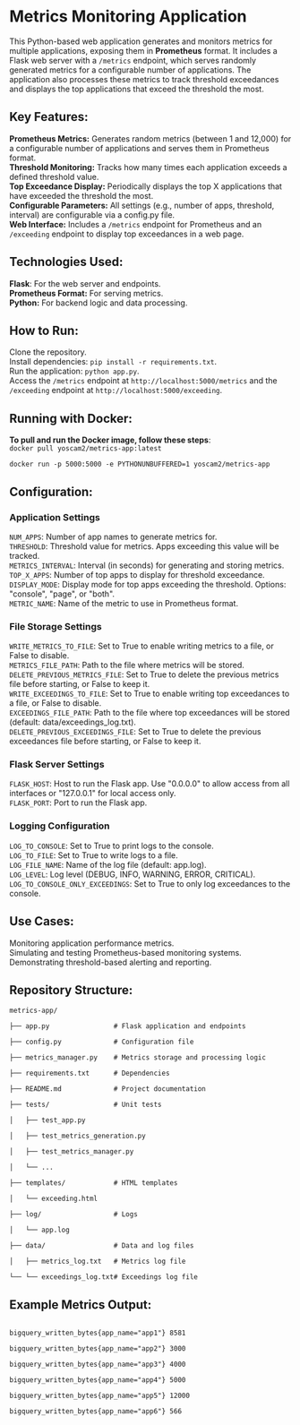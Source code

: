 <h1>Metrics Monitoring Application</h1>
This Python-based web application generates and monitors metrics for multiple applications, exposing them in <strong>Prometheus</strong> format. It includes a Flask web server with a <code>/metrics</code> endpoint, which serves randomly generated metrics for a configurable number of applications. The application also processes these metrics to track threshold exceedances and displays the top applications that exceed the threshold the most.

<h2>Key Features:</h2>
<strong>Prometheus Metrics:</strong> Generates random metrics (between 1 and 12,000) for a configurable number of applications and serves them in Prometheus format.<br/>
<strong>Threshold Monitoring:</strong> Tracks how many times each application exceeds a defined threshold value.<br/>
<strong>Top Exceedance Display:</strong> Periodically displays the top X applications that have exceeded the threshold the most.<br/>
<strong>Configurable Parameters:</strong> All settings (e.g., number of apps, threshold, interval) are configurable via a config.py file.<br/>
<strong>Web Interface:</strong> Includes a <code>/metrics</code> endpoint for Prometheus and an <code>/exceeding</code> endpoint to display top exceedances in a web page.<br/>

<h2>Technologies Used:</h2>
<strong>Flask</strong>: For the web server and endpoints.<br/>
<strong>Prometheus Format:</strong> For serving metrics.<br/>  
<strong>Python:</strong> For backend logic and data processing.<br/>

<h2>How to Run:</h2>
Clone the repository.<br/>
Install dependencies: <code>pip install -r requirements.txt</code>.<br/>  
Run the application: <code>python app.py</code>.<br/>
Access the <code>/metrics</code> endpoint at <code>http://localhost:5000/metrics</code> and the <code>/exceeding</code> endpoint at <code>http://localhost:5000/exceeding</code>.<br/>

<h2>Running with Docker:</h2>
<strong>To pull and run the Docker image, follow these steps</strong>:<br/>
<code>docker pull yoscam2/metrics-app:latest<br/>
docker run -p 5000:5000 -e PYTHONUNBUFFERED=1 yoscam2/metrics-app</code><br/>

<h2>Configuration:</h2>
<h3>Application Settings</h3>
<code>NUM_APPS</code>: Number of app names to generate metrics for.<br/>
<code>THRESHOLD</code>: Threshold value for metrics. Apps exceeding this value will be tracked.<br/>
<code>METRICS_INTERVAL</code>: Interval (in seconds) for generating and storing metrics.<br/>
<code>TOP_X_APPS</code>: Number of top apps to display for threshold exceedance.<br/>
<code>DISPLAY_MODE</code>: Display mode for top apps exceeding the threshold. Options: "console", "page", or "both".<br/>
<code>METRIC_NAME</code>: Name of the metric to use in Prometheus format.<br/>
<h3>File Storage Settings</h3>
<code>WRITE_METRICS_TO_FILE</code>: Set to True to enable writing metrics to a file, or False to disable.<br/>
<code>METRICS_FILE_PATH</code>: Path to the file where metrics will be stored.<br/>
<code>DELETE_PREVIOUS_METRICS_FILE</code>: Set to True to delete the previous metrics file before starting, or False to keep it.<br/>
<code>WRITE_EXCEEDINGS_TO_FILE</code>: Set to True to enable writing top exceedances to a file, or False to disable.<br/>
<code>EXCEEDINGS_FILE_PATH</code>: Path to the file where top exceedances will be stored (default: data/exceedings_log.txt).<br/>
<code>DELETE_PREVIOUS_EXCEEDINGS_FILE</code>: Set to True to delete the previous exceedances file before starting, or False to keep it.<br/>
<h3>Flask Server Settings</h3>
<code>FLASK_HOST</code>: Host to run the Flask app. Use "0.0.0.0" to allow access from all interfaces or "127.0.0.1" for local access only.<br/>
<code>FLASK_PORT</code>: Port to run the Flask app.<br/>
<h3>Logging Configuration</h3>
<code>LOG_TO_CONSOLE</code>: Set to True to print logs to the console.<br/>
<code>LOG_TO_FILE</code>: Set to True to write logs to a file.<br/>
<code>LOG_FILE_NAME</code>: Name of the log file (default: app.log).<br/>
<code>LOG_LEVEL</code>: Log level (DEBUG, INFO, WARNING, ERROR, CRITICAL).<br/>
<code>LOG_TO_CONSOLE_ONLY_EXCEEDINGS</code>: Set to True to only log exceedances to the console.<br/>

<h2>Use Cases:</h2>
Monitoring application performance metrics.<br/>
Simulating and testing Prometheus-based monitoring systems.<br/>
Demonstrating threshold-based alerting and reporting.<br/>

<h2>Repository Structure:</h2>
<code>metrics-app/<br/>
├── app.py                # Flask application and endpoints<br/>
├── config.py             # Configuration file<br/>
├── metrics_manager.py    # Metrics storage and processing logic<br/>
├── requirements.txt      # Dependencies<br/>
├── README.md             # Project documentation<br/>
├── tests/                # Unit tests<br/>
│   ├── test_app.py<br/>
│   ├── test_metrics_generation.py<br/>
│   ├── test_metrics_manager.py<br/>
│   └── ...<br/>
├── templates/            # HTML templates<br/>
│   └── exceeding.html<br/>
├── log/            	  # Logs<br/>
│   └── app.log<br/>
├── data/                 # Data and log files<br/>
│   ├── metrics_log.txt   # Metrics log file<br/>
└── └── exceedings_log.txt# Exceedings log file</code><br/>

<h2>Example Metrics Output:</h2><code>
bigquery_written_bytes{app_name="app1"} 8581<br/>
bigquery_written_bytes{app_name="app2"} 3000<br/>
bigquery_written_bytes{app_name="app3"} 4000<br/>
bigquery_written_bytes{app_name="app4"} 5000<br/>
bigquery_written_bytes{app_name="app5"} 12000<br/>
bigquery_written_bytes{app_name="app6"} 566</code><br/>
